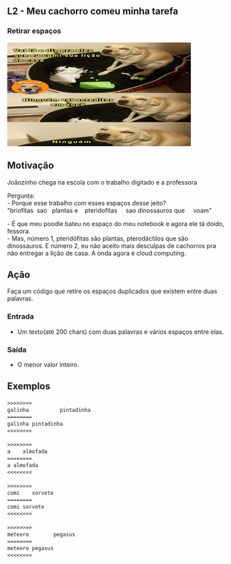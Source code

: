 ## L2 - Meu cachorro comeu minha tarefa
### Retirar espaços

![]( __cover.jpg)

## Motivação

Joãozinho chega na escola com o trabalho digitado e a professora

Pergunta:  
\- Porque esse trabalho com esses espaços desse jeito?  
"briofitas  sao   plantas e    pteridofitas     sao dinossauros que     voam"

\- É que meu poodle bateu no espaço do meu notebook e agora ele tá doido, fessora.  
\- Mas, número 1, pteridófitas são plantas, pterodáctilos que são dinossauros. E número 2, eu não aceito mais desculpas de cachorros pra não entregar a lição de casa. A onda agora é cloud computing.

## Ação

Faça um código que retire os espaços duplicados que existem entre duas palavras.

### Entrada

*   Um texto(até 200 chars) com duas palavras e vários espaços entre elas.

### Saída

*   O menor valor inteiro.

## Exemplos

```
>>>>>>>>
galinha          pintadinha
========
galinha pintadinha
<<<<<<<<

>>>>>>>>
a    almofada
========
a almofada
<<<<<<<<

>>>>>>>>
comi    sorvete
========
comi sorvete
<<<<<<<<

>>>>>>>>
meteoro        pegasus
========
meteoro pegasus
<<<<<<<<
```

